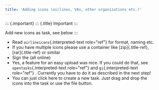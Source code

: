 ```yaml
---
title: 'Adding icons (airlines, VAs, other organizations etc.)'
---
```


::: {.important}
::: {.title}
Important
:::

Add new icons as task, see below
:::

-   Read `airlineicons`{.interpreted-text role="ref"} for format, naming
    etc.
-   If you have multiple icons please use a container like
    [zip]{.title-ref}, [rar]{.title-ref} or similar
-   Sign the (all online)
-   Yes, a feature for an easy upload was nice. If you could do that,
    see `opentasks`{.interpreted-text role="ref"} and
    `gi`{.interpreted-text role="ref"} . Currently you have to do it as
    described in the next step!
-   You can just click here to create a new task. Just drag and drop the
    icons into the task or use the file button.
